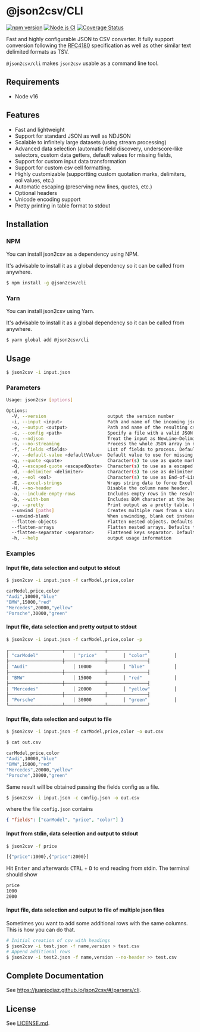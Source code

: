 # @json2csv/CLI

[![npm version](https://badge.fury.io/js/json2csv.svg)](http://badge.fury.io/js/json2csv)
[![Node.js CI](https://github.com/juanjoDiaz/json2csv/actions/workflows/on-push.yaml/badge.svg)](https://github.com/juanjoDiaz/json2csv/actions/workflows/on-push.yaml)
[![Coverage Status](https://coveralls.io/repos/github/juanjoDiaz/json2csv/badge.svg?branch=main)](https://coveralls.io/github/juanjoDiaz/json2csv?branch=main)

Fast and highly configurable JSON to CSV converter.
It fully support conversion following the [RFC4180](https://datatracker.ietf.org/doc/html/rfc4180) specification as well as other similar text delimited formats as TSV.

`@json2csv/cli` makes `json2csv` usable as a command line tool.

## Requirements

- Node v16

## Features

- Fast and lightweight
- Support for standard JSON as well as NDJSON
- Scalable to infinitely large datasets (using stream processing)
- Advanced data selection (automatic field discovery, underscore-like selectors, custom data getters, default values for missing fields, 
- Support for custom input data transformation
- Support for custom csv cell formatting.
- Highly customizable (supportting custom quotation marks, delimiters, eol values, etc.)
- Automatic escaping (preserving new lines, quotes, etc.)
- Optional headers
- Unicode encoding support
- Pretty printing in table format to stdout

## Installation

### **NPM**

You can install json2csv as a dependency using NPM.

It's advisable to install it as a global dependency so it can be called from anywhere.

```bash
$ npm install -g @json2csv/cli
```

### **Yarn**

You can install json2csv using Yarn.

It's advisable to install it as a global dependency so it can be called from anywhere.

```bash
$ yarn global add @json2csv/cli
```

## Usage

```bash
$ json2csv -i input.json
```

### Parameters

```bash
Usage: json2csv [options]

Options:
  -V, --version                       output the version number
  -i, --input <input>                 Path and name of the incoming json file. Defaults to stdin.
  -o, --output <output>               Path and name of the resulting csv file. Defaults to stdout.
  -c, --config <path>                 Specify a file with a valid JSON configuration.
  -n, --ndjson                        Treat the input as NewLine-Delimited JSON.
  -s, --no-streaming                  Process the whole JSON array in memory instead of doing it line by line.
  -f, --fields <fields>               List of fields to process. Defaults to field auto-detection.
  -v, --default-value <defaultValue>  Default value to use for missing fields.
  -q, --quote <quote>                 Character(s) to use as quote mark. Defaults to '"'.
  -Q, --escaped-quote <escapedQuote>  Character(s) to use as a escaped quote. Defaults to a double `quote`, '""'.
  -d, --delimiter <delimiter>         Character(s) to use as delimiter. Defaults to ','. (default: ",")
  -e, --eol <eol>                     Character(s) to use as End-of-Line for separating rows. Defaults to '\n'. (default: "\n")
  -E, --excel-strings                 Wraps string data to force Excel to interpret it as string even if it contains a number.
  -H, --no-header                     Disable the column name header.
  -a, --include-empty-rows            Includes empty rows in the resulting CSV output.
  -b, --with-bom                      Includes BOM character at the beginning of the CSV.
  -p, --pretty                        Print output as a pretty table. Use only when printing to console.
  --unwind [paths]                    Creates multiple rows from a single JSON document similar to MongoDB unwind.
  --unwind-blank                      When unwinding, blank out instead of repeating data. Defaults to false. (default: false)
  --flatten-objects                   Flatten nested objects. Defaults to false. (default: false)
  --flatten-arrays                    Flatten nested arrays. Defaults to false. (default: false)
  --flatten-separator <separator>     Flattened keys separator. Defaults to '.'. (default: ".")
  -h, --help                          output usage information
```

### Examples

#### Input file, data selection and output to stdout

```bash
$ json2csv -i input.json -f carModel,price,color

carModel,price,color
"Audi",10000,"blue"
"BMW",15000,"red"
"Mercedes",20000,"yellow"
"Porsche",30000,"green"
```

#### Input file, data selection and pretty output to stdout

```bash
$ json2csv -i input.json -f carModel,price,color -p

┌────────────────────┬───────────────┬───────────────┐
│ "carModel"             │ "price"          │ "color"          │
├────────────────────┼───────────────┼───────────────┤
│ "Audi"                 │ 10000            │ "blue"           │
├────────────────────┼───────────────┼───────────────┤
│ "BMW"                  │ 15000            │ "red"            │
├────────────────────┼───────────────┼───────────────┤
│ "Mercedes"             │ 20000            │ "yellow"         │
├────────────────────┼───────────────┼───────────────┤
│ "Porsche"              │ 30000            │ "green"          │
└────────────────────┴───────────────┴───────────────┘
```

#### Input file, data selection and output to file

```bash
$ json2csv -i input.json -f carModel,price,color -o out.csv

$ cat out.csv

carModel,price,color
"Audi",10000,"blue"
"BMW",15000,"red"
"Mercedes",20000,"yellow"
"Porsche",30000,"green"
```

Same result will be obtained passing the fields config as a file.

```bash
$ json2csv -i input.json -c config.json -o out.csv
```

where the file `config.json` contains

```json
{ "fields": ["carModel", "price", "color"] }
```

#### Input from stdin, data selection and output to stdout

```bash
$ json2csv -f price

[{"price":1000},{"price":2000}]
```

Hit <kbd>Enter</kbd> and afterwards <kbd>CTRL</kbd> + <kbd>D</kbd> to end reading from stdin. The terminal should show

```bash
price
1000
2000
```

#### Input file, data selection and output to file of multiple json files

Sometimes you want to add some additional rows with the same columns.
This is how you can do that.

```bash
# Initial creation of csv with headings
$ json2csv -i test.json -f name,version > test.csv
# Append additional rows
$ json2csv -i test2.json -f name,version --no-header >> test.csv
```

## Complete Documentation

See https://juanjodiaz.github.io/json2csv/#/parsers/cli.

## License

See [LICENSE.md](https://github.com/juanjoDiaz/json2csv/blob/main/LICENSE.md).
